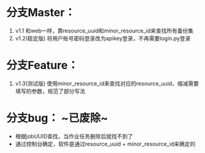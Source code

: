 # 分支Master：
1. v1.1 和web一样，靠resource_uuid和minor_resource_id来查找所有备份集
3. v1.2(稳定版) 将用户账号密码登录改为apikey登录，不再需要login.py登录

# 分支Feature：
1. v1.3(测试版) 使用minor_resource_id来查找对应的resource_uuid，缩减需要填写的参数，规范了部分写法

# 分支bug： ~**已废除**~
  - 根据jobUUID查找，当作业任务删除后就找不到了
  - 通过控制台确定，软件是通过resource_uuid + minor_resource_id来确定的
